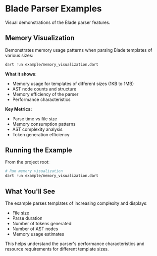 # Blade Parser Examples

Visual demonstrations of the Blade parser features.

## Memory Visualization

Demonstrates memory usage patterns when parsing Blade templates of various sizes:

```bash
dart run example/memory_visualization.dart
```

**What it shows:**

- Memory usage for templates of different sizes (1KB to 1MB)
- AST node counts and structure
- Memory efficiency of the parser
- Performance characteristics

**Key Metrics:**

- Parse time vs file size
- Memory consumption patterns
- AST complexity analysis
- Token generation efficiency

## Running the Example

From the project root:

```bash
# Run memory visualization
dart run example/memory_visualization.dart
```

## What You'll See

The example parses templates of increasing complexity and displays:

- File size
- Parse duration
- Number of tokens generated
- Number of AST nodes
- Memory usage estimates

This helps understand the parser's performance characteristics and resource requirements for different template sizes.
